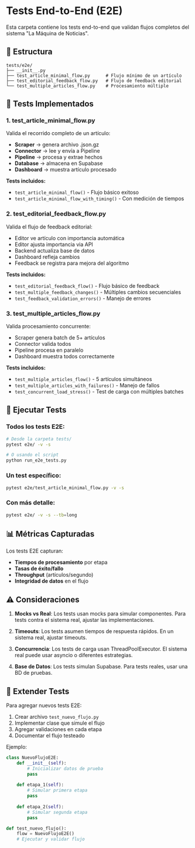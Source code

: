 # Tests End-to-End (E2E)

Esta carpeta contiene los tests end-to-end que validan flujos completos del sistema "La Máquina de Noticias".

## 📁 Estructura

```
tests/e2e/
├── __init__.py
├── test_article_minimal_flow.py      # Flujo mínimo de un artículo
├── test_editorial_feedback_flow.py   # Flujo de feedback editorial
└── test_multiple_articles_flow.py    # Procesamiento múltiple
```

## 🧪 Tests Implementados

### 1. test_article_minimal_flow.py
Valida el recorrido completo de un artículo:
- **Scraper** → genera archivo .json.gz
- **Connector** → lee y envía a Pipeline
- **Pipeline** → procesa y extrae hechos
- **Database** → almacena en Supabase
- **Dashboard** → muestra artículo procesado

**Tests incluidos:**
- `test_article_minimal_flow()` - Flujo básico exitoso
- `test_article_minimal_flow_with_timing()` - Con medición de tiempos

### 2. test_editorial_feedback_flow.py
Valida el flujo de feedback editorial:
- Editor ve artículo con importancia automática
- Editor ajusta importancia via API
- Backend actualiza base de datos
- Dashboard refleja cambios
- Feedback se registra para mejora del algoritmo

**Tests incluidos:**
- `test_editorial_feedback_flow()` - Flujo básico de feedback
- `test_multiple_feedback_changes()` - Múltiples cambios secuenciales
- `test_feedback_validation_errors()` - Manejo de errores

### 3. test_multiple_articles_flow.py
Valida procesamiento concurrente:
- Scraper genera batch de 5+ artículos
- Connector valida todos
- Pipeline procesa en paralelo
- Dashboard muestra todos correctamente

**Tests incluidos:**
- `test_multiple_articles_flow()` - 5 artículos simultáneos
- `test_multiple_articles_with_failures()` - Manejo de fallos
- `test_concurrent_load_stress()` - Test de carga con múltiples batches

## 🚀 Ejecutar Tests

### Todos los tests E2E:
```bash
# Desde la carpeta tests/
pytest e2e/ -v -s

# O usando el script
python run_e2e_tests.py
```

### Un test específico:
```bash
pytest e2e/test_article_minimal_flow.py -v -s
```

### Con más detalle:
```bash
pytest e2e/ -v -s --tb=long
```

## 📊 Métricas Capturadas

Los tests E2E capturan:
- **Tiempos de procesamiento** por etapa
- **Tasas de éxito/fallo**
- **Throughput** (artículos/segundo)
- **Integridad de datos** en el flujo

## ⚠️ Consideraciones

1. **Mocks vs Real**: Los tests usan mocks para simular componentes. Para tests contra el sistema real, ajustar las implementaciones.

2. **Timeouts**: Los tests asumen tiempos de respuesta rápidos. En un sistema real, ajustar timeouts.

3. **Concurrencia**: Los tests de carga usan ThreadPoolExecutor. El sistema real puede usar asyncio o diferentes estrategias.

4. **Base de Datos**: Los tests simulan Supabase. Para tests reales, usar una BD de pruebas.

## 🔧 Extender Tests

Para agregar nuevos tests E2E:

1. Crear archivo `test_nuevo_flujo.py`
2. Implementar clase que simule el flujo
3. Agregar validaciones en cada etapa
4. Documentar el flujo testeado

Ejemplo:
```python
class NuevoFlujoE2E:
    def __init__(self):
        # Inicializar datos de prueba
        pass
    
    def etapa_1(self):
        # Simular primera etapa
        pass
    
    def etapa_2(self):
        # Simular segunda etapa
        pass

def test_nuevo_flujo():
    flow = NuevoFlujoE2E()
    # Ejecutar y validar flujo
```
